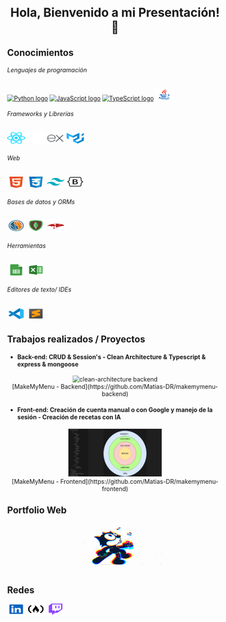 <h1 align='center'> Hola, Bienvenido a mi Presentación! 👋</h1>


## Conocimientos

<h6>Lenguajes de programación</h6>
<a href='https://www.python.org/'><img src='https://cdn.jsdelivr.net/gh/devicons/devicon/icons/python/python-original.svg' height='30' width='42' alt='Python logo'/></a> <a href='https://developer.mozilla.org/en-US/docs/Web/JavaScript'><img src='https://cdn.jsdelivr.net/gh/devicons/devicon/icons/javascript/javascript-original.svg' height='30' width='42' alt='JavaScript logo'/></a> <a href='https://www.typescriptlang.org/'><img src='https://cdn.jsdelivr.net/gh/devicons/devicon/icons/typescript/typescript-original.svg' height='30' width='42' alt='TypeScript logo'/></a> <a href='https://www.oracle.com/ar/java/'><img src='./svg/java.svg' height='30' width='42' alt='Java logo'/></a>

<h6>Frameworks y Librerías</h6>
<a href='https://reactjs.org/'><img src='./svg/react.svg' height='30' width='42' alt='React logo'/></a> <a href='https://nextjs.org/'><img src='./svg/nextjs.svg' height='30' width='42' alt='Nextjs logo'/></a> <a href='https://expressjs.com/'><img src='./svg/express.svg' height='30' width='42' alt='express logo'/></a> <a href='https://mui.com/material-ui/getting-started/'><img src='./svg/mui-material.svg' height='30' width='42' alt='mui material logo'/></a>

<h6>Web</h6>
<a href='#'><img src='./svg/html.svg' height='30' width='42' alt='HTML logo'/></a> <a href='#'><img src='./svg/css.svg' height='30' width='42' alt='CSS logo'/></a> <a href='#'><img src='./svg/tailwind.svg' height='30' width='42' alt='Tailwind logo'/></a> <a href='#'><img src='./svg/bootstrap.svg' height='30' width='42' alt='Bootstrap logo'/></a>

<h6>Bases de datos y ORMs</h6>
<a href='https://www.mysql.com/'><img src='./svg/mysql.svg' height='30' width='42' alt='MySQL logo'/></a> <a href='https://www.mongodb.com/es'><img src='./svg/mongodb.svg' height='30' width='42' alt='MongoDB logo'/></a> <a href='https://mongoosejs.com'><img src='./svg/mongoose.svg' height='30' width='42' alt='mongoose logo'/></a>

<h6>Herramientas</h6>
<a href='#'><img src='./svg/google-sheets.svg' height='30' width='42' alt='Google Sheets logo'/></a> <a href='#'><img src='./svg/excel.svg' height='30' width='42' alt='Nextjs logo'/></a>

<h6>Editores de texto/ IDEs</h6>
<a href='https://code.visualstudio.com/'><img src='./svg/vs-code.svg' height='30' width='42' alt='Visual Studio Code logo'/></a> <a href='https://www.sublimetext.com/'><img src='./svg/sublime-text.svg' height='30' width='42' alt='Sublime Text logo'/></a>


## Trabajos realizados / Proyectos

* <h4> Back-end: CRUD & Session's - Clean Architecture & Typescript & express & mongoose </h4>
<div align='center'><img src='./gif/makemymenu-frontend.gif' width='218' height='111' alt='clean-architecture backend'/></div>
<div align='center'>[MakeMyMenu - Backend](https://github.com/Matias-DR/makemymenu-backend)</div>

* <h4> Front-end: Creación de cuenta manual o con Google y manejo de la sesión - Creación de recetas con IA </h4>
<div align='center'><img src='./image/makemymenu-backend.png' width='218' height='111' alt='clean-architecture backend'/></div>
<div align='center'>[MakeMyMenu - Frontend](https://github.com/Matias-DR/makemymenu-frontend)</div>


## Portfolio Web
<!-- DEV -->
<div align='center'><img src='./gif/test.gif' width='218' height='111' alt='clean-architecture backend'/></div>


## Redes

<a href='https://www.linkedin.com/in/matias-diz-rendani/'><img src='./svg/linkedin.svg' height='30' width='42' alt='LinkedIn logo'/></a>
<a href='https://www.freecodecamp.org/Matias-DR'><img src='./svg/freecodecamp.svg' height='30' width='42' alt='FreeCodeCamp logo'/></a>
<a href='https://www.twitch.tv/matibaratt'><img src='./svg/twitch.svg' height='30' width='42' alt='Twitch logo'/></a>


<!-- ESTO VA AL PORTFOLIO -->
<!-- ## Sober mi
Me considero autodidacta, la mayoría de las tecnologías/herramientas de las que conozco las eh aprendido solo, leyendo, viendo videos y escribiendo a prueba y error, además de ir aplicando lo aprendido en mis estudios universitarios (Licenciatura Informática, aún soy estudiante). Me gusta la programación, me gusta el análisis de código, el desarrollo, las aplicaciones de refactor y patrones de diseño.
Como dato personal, también me gusta el deporte y la actividad física en general, desde chico mantengo constancia en esto y es algo a lo que le doy mucha importancia. -->

